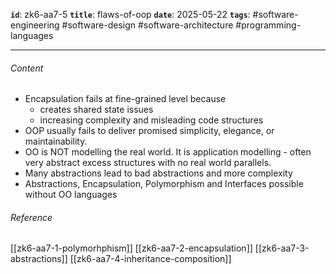 **`id`**: zk6-aa7-5
**`title`**: flaws-of-oop
**`date`**: 2025-05-22
**`tags`**: #software-engineering #software-design #software-architecture #programming-languages

---

###### Content

-   Encapsulation fails at fine-grained level because
    -   creates shared state issues
    -   increasing complexity and misleading code structures
-   OOP usually fails to deliver promised simplicity, elegance, or maintainability.
-   OO is NOT modelling the real world. It is application modelling - often very abstract excess structures with no real world parallels.
-   Many abstractions lead to bad abstractions and more complexity
-   Abstractions, Encapsulation, Polymorphism and Interfaces possible without OO languages

###### Reference

[[zk6-aa7-1-polymorhphism]]
[[zk6-aa7-2-encapsulation]]
[[zk6-aa7-3-abstractions]]
[[zk6-aa7-4-inheritance-composition]]

